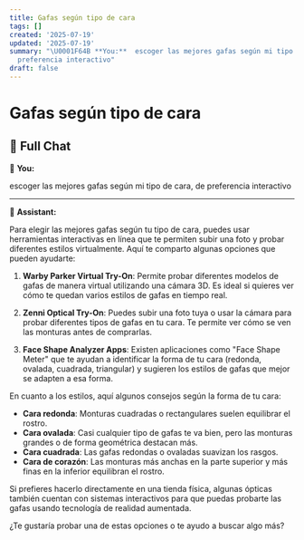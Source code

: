 ```yaml
---
title: Gafas según tipo de cara
tags: []
created: '2025-07-19'
updated: '2025-07-19'
summary: "\U0001F64B **You:**  escoger las mejores gafas según mi tipo de cara, de
  preferencia interactivo"
draft: false
---
```


# Gafas según tipo de cara

## 🧠 Full Chat

🙋 **You:**

escoger las mejores gafas según mi tipo de cara, de preferencia interactivo

---

🤖 **Assistant:**

Para elegir las mejores gafas según tu tipo de cara, puedes usar herramientas interactivas en línea que te permiten subir una foto y probar diferentes estilos virtualmente. Aquí te comparto algunas opciones que pueden ayudarte:

1. **Warby Parker Virtual Try-On**: Permite probar diferentes modelos de gafas de manera virtual utilizando una cámara 3D. Es ideal si quieres ver cómo te quedan varios estilos de gafas en tiempo real.

2. **Zenni Optical Try-On**: Puedes subir una foto tuya o usar la cámara para probar diferentes tipos de gafas en tu cara. Te permite ver cómo se ven las monturas antes de comprarlas.

3. **Face Shape Analyzer Apps**: Existen aplicaciones como "Face Shape Meter" que te ayudan a identificar la forma de tu cara (redonda, ovalada, cuadrada, triangular) y sugieren los estilos de gafas que mejor se adapten a esa forma.

En cuanto a los estilos, aquí algunos consejos según la forma de tu cara:
- **Cara redonda**: Monturas cuadradas o rectangulares suelen equilibrar el rostro.
- **Cara ovalada**: Casi cualquier tipo de gafas te va bien, pero las monturas grandes o de forma geométrica destacan más.
- **Cara cuadrada**: Las gafas redondas o ovaladas suavizan los rasgos.
- **Cara de corazón**: Las monturas más anchas en la parte superior y más finas en la inferior equilibran el rostro.

Si prefieres hacerlo directamente en una tienda física, algunas ópticas también cuentan con sistemas interactivos para que puedas probarte las gafas usando tecnología de realidad aumentada.

¿Te gustaría probar una de estas opciones o te ayudo a buscar algo más?